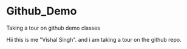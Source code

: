 # Github_Demo
Taking a tour on github demo classes

Hii this is me "Vishal Singh". and i am taking a tour on the github repo.
